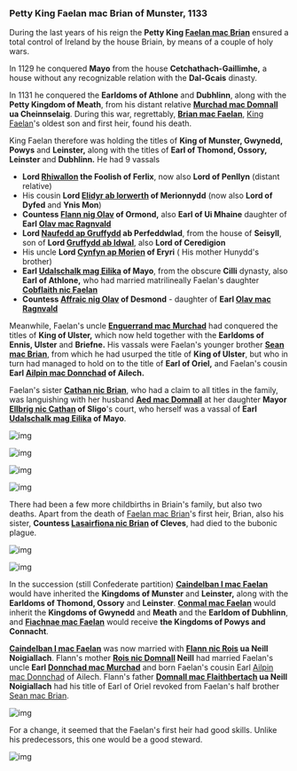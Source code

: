 ### Petty King Faelan mac Brian of Munster, 1133

During the last years of his reign the **Petty King [Faelan mac Brian](../p/faelan_mac_brian_1084.md)** ensured a total control of Ireland by the house Briain, by means of a couple of holy wars. 

In 1129 he conquered **Mayo** from the house **Cetchathach-Gaillimhe,** a house without any recognizable relation with the **Dal-Gcais** dinasty.

In 1131 he conquered the **Earldoms of Athlone** and **Dubhlinn**, along with the **Petty Kingdom of Meath**, from his distant relative **[Murchad mac Domnall](../p/murchad_mac_domnall_1118.md) ua Cheinnselaig**. During this war, regrettably, **[Brian mac Faelan](../p/brian_mac_faelan_1112.md)**, [King Faelan](../p/faelan_mac_brian_1084.md)'s oldest son and first heir, found his death. 

King Faelan therefore was holding the titles of **King of Munster, Gwynedd, Powys** and **Leinster,** along with the titles of **Earl of Thomond, Ossory, Leinster** and **Dubhlinn.** He had 9 vassals

- **Lord [Rhiwallon](../p/rhiwallon_1087.md) the Foolish of Ferlix**, now also **Lord of Penllyn** (distant relative)
- His cousin **Lord [Elidyr ab Iorwerth](../p/elidyr_ab_iorwerth_1085.md) of Merionnydd** (now also **Lord of Dyfed** and **Ynis Mon**)
- **Countess [Flann nig Olav](../p/flann_nig_olav_1097.md) of Ormond,** also **Earl of Ui Mhaine** daughter of **Earl [Olav mac Ragnvald](../p/olav_mac_ragnvald_1066.md)**
- **Lord [Naufedd ap Gruffydd](../p/naufedd_ap_gruffydd_1121.md) ab Perfeddwlad**, from the house of **Seisyll**, son of **Lord [Gruffydd ab Idwal](../p/gruffydd_ab_idwal_1072.md)**, also **Lord of Ceredigion**
- His uncle **Lord [Cynfyn ap Morien](../p/cynfyn_ap_morien_1077.md) of Eryri** ( His mother Hunydd's brother) 
- **Earl [Udalschalk mag Eilika](../p/udalschalk_mag_eilika_1096.md) of Mayo**, from the obscure **Cilli** dynasty, also **Earl of Athlone,** who had married matrilineally Faelan's daughter **[Cobflaith nic Faelan](../p/cobflaith_nic_faelan_1101.md)**
- **Countess [Affraic nig Olav](../p/affraic_nig_olav_1112.md) of Desmond** - daughter of **Earl [Olav mac Ragnvald](../p/olav_mac_ragnvald_1066.md)**

Meanwhile, Faelan's uncle **[Enguerrand mac Murchad](../p/enguerrand_mac_murchad_1081.md)** had conquered the titles of **King of Ulster,** which now held together with the **Earldoms of Ennis, Ulster** and **Briefne.** His vassals were Faelan's younger brother **[Sean mac Brian](../p/sean_mac_brian_1101.md)**, from which he had usurped the title of **King of Ulster**, but who in turn had managed to hold on to the title of **Earl of Oriel,** and Faelan's cousin **Earl [Ailpin mac Donnchad](../p/ailpin_mac_donnchad_1101.md) of Ailech.**

Faelan's sister **[Cathan nic Brian](../p/cathan_nic_brian_1078.md)**, who had a claim to all titles in the family, was languishing with her husband **[Aed mac Domnall](../p/aed_mac_domnall_1078.md)** at her daughter **Mayor [Ellbrig nic Cathan](../p/ellbrig_nic_cathan_1109.md) of Sligo**'s court, who herself was a vassal of **Earl [Udalschalk mag Eilika](../p/udalschalk_mag_eilika_1096.md) of Mayo**.

![img](06-King_Faelan-1133/map1.jpg)

![img](06-King_Faelan-1133/map2.jpg)

![img](06-King_Faelan-1133/din3.jpg)

![img](06-King_Faelan-1133/din4.jpg)

There had been a few more childbirths in Briain's family, but also two deaths. Apart from the death of [Faelan mac Brian](../p/faelan_mac_brian_1084.md)'s first heir, Brian, also his sister, **Countess [Lasairfiona nic Brian](../p/lasairfiona_nic_brian_1100.md) of Cleves**, had died to the bubonic plague.

![img](06-King_Faelan-1133/din1.jpg)

![img](06-King_Faelan-1133/din2.jpg)

In the succession (still Confederate partition) **[Caindelban I mac Faelan](../p/caindelban_i_mac_faelan_1114.md)** would have inherited the **Kingdoms of Munster** and **Leinster,** along with the **Earldoms of Thomond, Ossory** and **Leinster**. **[Conmal mac Faelan](../p/conmal_mac_faelan_1122.md)** would inherit the **Kingdoms of Gwynedd** and **Meath** and the **Earldom of Dubhlinn**, and **[Fiachnae mac Faelan](../p/fiachnae_mac_faelan_1125.md)** would receive **the Kingdoms of Powys and Connacht**.

**[Caindelban I mac Faelan](../p/caindelban_i_mac_faelan_1114.md)** was now married with **[Flann nic Rois](../p/flann_nic_rois_1117.md) ua Neill Noigiallach**. Flann's mother **[Rois nic Domnall](../p/rois_nic_domnall_1071.md) Neill** had married Faelan's uncle **Earl [Donnchad mac Murchad](../p/donnchad_mac_murchad_1068.md)** and born Faelan's cousin Earl [Ailpin mac Donnchad](../p/ailpin_mac_donnchad_1101.md) of Ailech. Flann's father **[Domnall mac Flaithbertach](../p/domnall_mac_flaithbertach_1069.md) ua Neill Noigiallach** had his title of Earl of Oriel revoked from Faelan's half brother [Sean mac Brian](../p/sean_mac_brian_1101.md). 

![img](06-King_Faelan-1133/din6.jpg)

For a change, it seemed that the Faelan's first heir had good skills. Unlike his predecessors, this one would be a good steward.

![img](06-King_Faelan-1133/heirs.jpg)